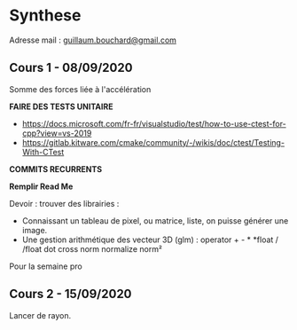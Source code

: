 # Synthese

Adresse mail : guillaum.bouchard@gmail.com



## Cours 1 - 08/09/2020

Somme des forces liée à l'accélération

**FAIRE DES TESTS UNITAIRE**

- https://docs.microsoft.com/fr-fr/visualstudio/test/how-to-use-ctest-for-cpp?view=vs-2019
- https://gitlab.kitware.com/cmake/community/-/wikis/doc/ctest/Testing-With-CTest

**COMMITS RECURRENTS**

**Remplir Read Me**



Devoir : trouver des librairies : 

- Connaissant un tableau de pixel, ou matrice, liste, on puisse générer une image.
- Une gestion arithmétique des vecteur 3D (glm) : operator + - * *float / /float dot cross norm normalize norm²

Pour la semaine pro



## Cours 2 - 15/09/2020

Lancer de rayon.

